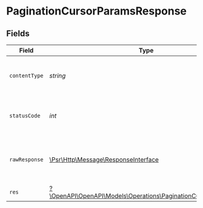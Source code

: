 # PaginationCursorParamsResponse


## Fields

| Field                                                                                                                 | Type                                                                                                                  | Required                                                                                                              | Description                                                                                                           |
| --------------------------------------------------------------------------------------------------------------------- | --------------------------------------------------------------------------------------------------------------------- | --------------------------------------------------------------------------------------------------------------------- | --------------------------------------------------------------------------------------------------------------------- |
| `contentType`                                                                                                         | *string*                                                                                                              | :heavy_check_mark:                                                                                                    | HTTP response content type for this operation                                                                         |
| `statusCode`                                                                                                          | *int*                                                                                                                 | :heavy_check_mark:                                                                                                    | HTTP response status code for this operation                                                                          |
| `rawResponse`                                                                                                         | [\Psr\Http\Message\ResponseInterface](https://www.php-fig.org/psr/psr-7/#33-psrhttpmessageresponseinterface)          | :heavy_minus_sign:                                                                                                    | Raw HTTP response; suitable for custom response parsing                                                               |
| `res`                                                                                                                 | [?\OpenAPI\OpenAPI\Models\Operations\PaginationCursorParamsRes](../../models/operations/PaginationCursorParamsRes.md) | :heavy_minus_sign:                                                                                                    | OK                                                                                                                    |